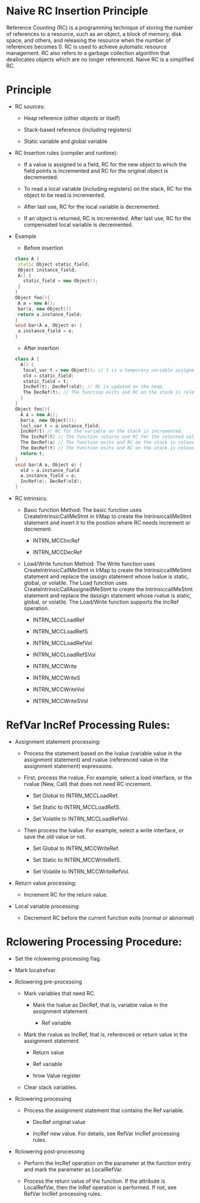# Naive RC Insertion Principle

Reference Counting (RC) is a programming technique of storing the number of references to a resource, such as an object, a block of memory, disk space, and others, and releasing the resource when the number of references becomes 0. RC is used to achieve automatic resource management. RC also refers to a garbage collection algorithm that deallocates objects which are no longer referenced. Naive RC is a simplified RC.


Principle
======================

- RC sources:

   - Heap reference (other objects or itself)   

   - Stack-based reference (including registers)

   - Static variable and global variable

- RC Insertion rules (compiler and runtime):   

   - If a value is assigned to a field, RC for the new object to which the field points is incremented and RC for the original object is decremented.

   - To read a local variable (including registers) on the stack, RC for the object to be read is incremented.

   - After last use, RC for the local variable is decremented.

   - If an object is returned, RC is incremented. After last use, RC for the compensated local variable is decremented.

- Example

    - Before insertion

     ```cpp
    class A {
      static Object static_field;
      Object instance_field;
      A() {
        static_field = new Object();
      }
    }
    Object foo(){
      A a = new A();
      bar(a, new Object())
      return a.instance_field;
    }
    void bar(A a, Object o) {
      a.instance_field = o;
    }
    ```	
   
    - After insertion

    ```cpp 
    class A {
      A() {
       local_var t = new Object(); // t is a temporary variable assigned to the static_field process.
       old = static_field;
       static_field = t;
       IncRef(t); DecRef(old); // RC is updated on the heap.
       The DecRef(t); // The function exits and RC on the stack is released.
      }
    }
    Object foo(){
      A a = new A();
      bar(a, new Object());
      locl_var t = a.instance_field;
      IncRef(t) // RC for the variable on the stack is incremented.
      The IncRef(t) // The function returns and RC for the returned value is incremented.
      The DecRef(a) // The function exits and RC on the stack is released.
      The DecRef(t) // The function exits and RC on the stack is released. 
      return t;
    }
    void bar(A a, Object o) {
      old = a.instance_field
      a.instance_field = o;
      IncRef(o); DecRef(old);
    }
     ```


- RC intrinsics:

   - Basic function
    Method: The basic function uses CreateIntrinsicCallMeStmt in IrMap to create the IntrinsiccallMeStmt statement and insert it to the position where RC needs increment or decrement.

      - INTRN_MCCIncRef

      - INTRN_MCCDecRef

   - Load/Write function
    Method: The Write function uses CreateIntrinsicCallMeStmt in IrMap to create the IntrinsiccallMeStmt statement and replace the iassign statement whose lvalue is static, global, or volatile. The Load function uses CreateIntrinsicCallAssignedMeStmt to create the IntrinsiccallMeStmt statement and replace the dassign statement whose rvalue is static, global, or volatile. The Load/Write function supports the IncRef operation.

      -   INTRN_MCCLoadRef

      -   INTRN_MCCLoadRefS

      -   INTRN_MCCLoadRefVol

      -   INTRN_MCCLoadRefSVol

      -   INTRN_MCCWrite

      -   INTRN_MCCWriteS

      -   INTRN_MCCWriteVol

      -   INTRN_MCCWriteSVol

RefVar IncRef Processing Rules:
========================

-  Assignment statement processing:

   - Process the statement based on the lvalue (variable value in the assignment statement) and rvalue (referenced value in the assignment statement) expressions.

   - First, process the rvalue. For example, select a load interface, or the rvalue (New, Call) that does not need RC increment.

      - Set Global to INTRN_MCCLoadRef.

      - Set Static to INTRN_MCCLoadRefS.

      - Set Volatile to INTRN_MCCLoadRefVol.

   - Then process the lvalue. For example, select a write interface, or save the old value or not.

      - Set Global to INTRN_MCCWriteRef.

      - Set Static to INTRN_MCCWriteRefS.

      - Set Volatile to INTRN_MCCWriteRefVol.

- Return value processing:

    - Increment RC for the return value.

- Local variable processing:

   - Decrement RC before the current function exits (normal or abnormal) 

Rclowering Processing Procedure:
====================

- Set the rclowering processing flag.
- Mark localrefvar.

-  Rclowering pre-processing

   - Mark variables that need RC.

      - Mark the lvalue as DecRef, that is, variable value in the assignment statement.

         - Ref variable

   - Mark the rvalue as IncRef, that is, referenced or return value in the assignment statement.

      - Return value

      - Ref variable

     - hrow Value register

   - Clear stack variables.

- Rclowering processing

   - Process the assignment statement that contains the Ref variable.

      - DecRef original value

      - IncRef new value. For details, see RefVar IncRef processing rules.

- Rclowering post-processing

   - Perform the IncRef operation on the parameter at the function entry and mark the parameter as LocalRefVar.

   - Process the return value of the function. If the attribute is LocalRefVar, then the InRef operation is performed. If not, see RefVar IncRef processing rules.

